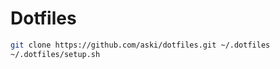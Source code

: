 # Dotfiles

```sh
git clone https://github.com/aski/dotfiles.git ~/.dotfiles
~/.dotfiles/setup.sh
```
